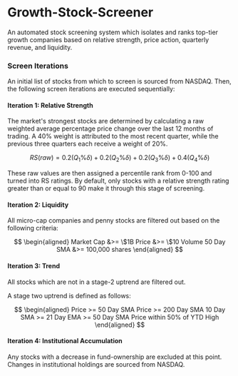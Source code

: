 # Growth-Stock-Screener

An automated stock screening system which isolates and ranks top-tier growth companies based on relative strength, price action, quarterly revenue, and liquidity.

### Screen Iterations

An initial list of stocks from which to screen is sourced from NASDAQ. Then, the following screen iterations are executed sequentially:

#### Iteration 1: Relative Strength

The market's strongest stocks are determined by calculating a raw weighted average percentage price change over the last 12 months of trading. A 40% weight is attributed to the most recent quarter, while the previous three quarters each receive a weight of 20%.

$$ RS (raw) = 0.2(Q_1 \%\delta) + 0.2(Q_2 \%\delta) + 0.2(Q_3 \%\delta) + 0.4(Q_4 \%\delta) $$

These raw values are then assigned a percentile rank from 0-100 and turned into RS ratings. By default, only stocks with a relative strength rating greater than or equal to 90 make it through this stage of screening.

#### Iteration 2: Liquidity

All micro-cap companies and penny stocks are filtered out based on the following criteria:

$$
\begin{aligned}
Market Cap &>= \$1B
Price &>= \$10
Volume 50 Day SMA &>= 100,000 shares
\end{aligned}
$$

#### Iteration 3: Trend

All stocks which are not in a stage-2 uptrend are filtered out.

A stage two uptrend is defined as follows:

$$
\begin{aligned}
Price >= 50 Day SMA
Price >= 200 Day SMA
10 Day SMA >= 21 Day EMA >= 50 Day SMA
Price within 50% of YTD High
\end{aligned}
$$

#### Iteration 4: Institutional Accumulation

Any stocks with a decrease in fund-ownership are excluded at this point. Changes in institutional holdings are sourced from NASDAQ.
